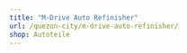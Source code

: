 ```yaml
---
title: "M-Drive Auto Refinisher"
url: /quezon-city/m-drive-auto-refinisher/
shop: Autoteile
---
```

